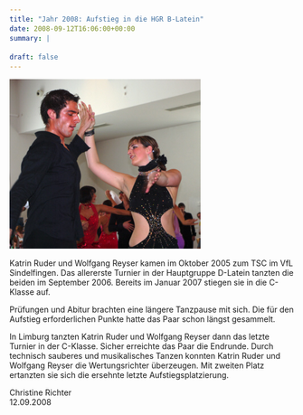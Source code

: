 ```yaml
---
title: "Jahr 2008: Aufstieg in die HGR B-Latein"
date: 2008-09-12T16:06:00+00:00
summary: |
    
draft: false
---
```


![Katrin und Wolfgang](080912.jpg)

Katrin Ruder und Wolfgang Reyser kamen im Oktober 2005 zum TSC im VfL Sindelfingen. Das allererste Turnier in der Hauptgruppe D-Latein tanzten die beiden im September 2006. Bereits im Januar 2007 stiegen sie in die C-Klasse auf.

Prüfungen und Abitur brachten eine längere Tanzpause mit sich. Die für den Aufstieg erforderlichen Punkte hatte das Paar schon längst gesammelt.

In Limburg tanzten Katrin Ruder und Wolfgang Reyser dann das letzte Turnier in der C-Klasse. Sicher erreichte das Paar die Endrunde. Durch technisch sauberes und musikalisches Tanzen konnten Katrin Ruder und Wolfgang Reyser die Wertungsrichter überzeugen. Mit zweiten Platz ertanzten sie sich die ersehnte letzte Aufstiegsplatzierung.

Christine Richter  
 12.09.2008


